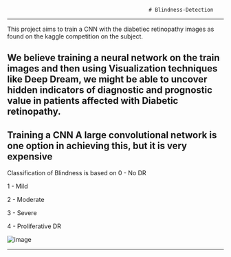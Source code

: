                                                   # Blindness-Detection

----------------------------------------------------------------------------------------------------------------------------
This project aims to train a CNN with the diabetiec retinopathy images as found on the kaggle competition on the subject.

We believe training a neural network on the train images and then using Visualization techniques like Deep Dream, we might be able 
to uncover hidden indicators of diagnostic and prognostic value in patients affected with Diabetic retinopathy.
-------------------------------------------------------------------------------------------------------------------------------
Training a CNN
A large convolutional network is one option in achieving this, but it is very expensive
-----------------------------------------------------------------------------------------------------------------------------
Classification of Blindness is based on 
0 - No DR

1 - Mild

2 - Moderate

3 - Severe

4 - Proliferative DR

![image](https://user-images.githubusercontent.com/102954942/226652453-c472ff57-2a5b-48c3-957d-fdf3e517ccd0.png)

-----------------------------------------------------------------------------------------------------------------------------------
